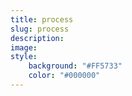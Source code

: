 ```yaml
---
title: process
slug: process
description: 
image: 
style:
    background: "#FF5733"
    color: "#000000"
---
```


